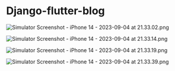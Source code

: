 # Django-flutter-blog


![Simulator Screenshot - iPhone 14 - 2023-09-04 at 21.33.02.png](images%2FSimulator%20Screenshot%20-%20iPhone%2014%20-%202023-09-04%20at%2021.33.02.png)

![Simulator Screenshot - iPhone 14 - 2023-09-04 at 21.33.14.png](images%2FSimulator%20Screenshot%20-%20iPhone%2014%20-%202023-09-04%20at%2021.33.14.png)


![Simulator Screenshot - iPhone 14 - 2023-09-04 at 21.33.19.png](images%2FSimulator%20Screenshot%20-%20iPhone%2014%20-%202023-09-04%20at%2021.33.19.png)



![Simulator Screenshot - iPhone 14 - 2023-09-04 at 21.33.39.png](images%2FSimulator%20Screenshot%20-%20iPhone%2014%20-%202023-09-04%20at%2021.33.39.png)

